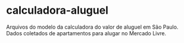 # calculadora-aluguel
Arquivos do modelo da calculadora do valor de aluguel em São Paulo.
Dados coletados de apartamentos para alugar no Mercado Livre.
